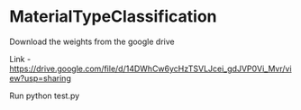 # MaterialTypeClassification

Download the weights from the google drive 

Link - https://drive.google.com/file/d/14DWhCw6ycHzTSVLJcei_gdJVP0Vi_Mvr/view?usp=sharing

Run python test.py
